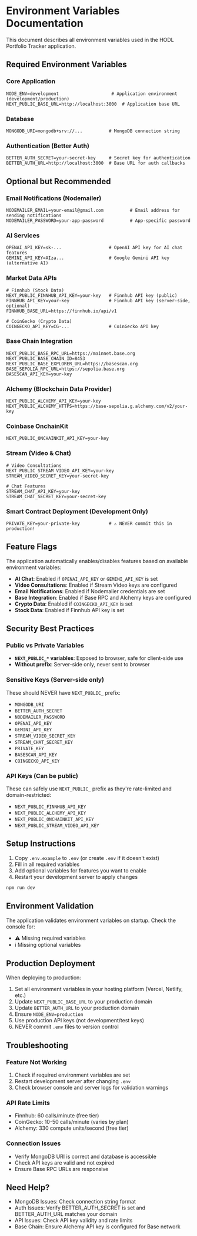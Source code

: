 # Environment Variables Documentation

This document describes all environment variables used in the HODL Portfolio Tracker application.

## Required Environment Variables

### Core Application
```env
NODE_ENV=development                    # Application environment (development/production)
NEXT_PUBLIC_BASE_URL=http://localhost:3000  # Application base URL
```

### Database
```env
MONGODB_URI=mongodb+srv://...          # MongoDB connection string
```

### Authentication (Better Auth)
```env
BETTER_AUTH_SECRET=your-secret-key     # Secret key for authentication
BETTER_AUTH_URL=http://localhost:3000  # Base URL for auth callbacks
```

## Optional but Recommended

### Email Notifications (Nodemailer)
```env
NODEMAILER_EMAIL=your-email@gmail.com          # Email address for sending notifications
NODEMAILER_PASSWORD=your-app-password          # App-specific password
```

### AI Services
```env
OPENAI_API_KEY=sk-...                  # OpenAI API key for AI chat features
GEMINI_API_KEY=AIza...                 # Google Gemini API key (alternative AI)
```

### Market Data APIs
```env
# Finnhub (Stock Data)
NEXT_PUBLIC_FINNHUB_API_KEY=your-key   # Finnhub API key (public)
FINNHUB_API_KEY=your-key               # Finnhub API key (server-side, optional)
FINNHUB_BASE_URL=https://finnhub.io/api/v1

# CoinGecko (Crypto Data)
COINGECKO_API_KEY=CG-...               # CoinGecko API key
```

### Base Chain Integration
```env
NEXT_PUBLIC_BASE_RPC_URL=https://mainnet.base.org
NEXT_PUBLIC_BASE_CHAIN_ID=8453
NEXT_PUBLIC_BASE_EXPLORER_URL=https://basescan.org
BASE_SEPOLIA_RPC_URL=https://sepolia.base.org
BASESCAN_API_KEY=your-key
```

### Alchemy (Blockchain Data Provider)
```env
NEXT_PUBLIC_ALCHEMY_API_KEY=your-key
NEXT_PUBLIC_ALCHEMY_HTTPS=https://base-sepolia.g.alchemy.com/v2/your-key
```

### Coinbase OnchainKit
```env
NEXT_PUBLIC_ONCHAINKIT_API_KEY=your-key
```

### Stream (Video & Chat)
```env
# Video Consultations
NEXT_PUBLIC_STREAM_VIDEO_API_KEY=your-key
STREAM_VIDEO_SECRET_KEY=your-secret-key

# Chat Features
STREAM_CHAT_API_KEY=your-key
STREAM_CHAT_SECRET_KEY=your-secret-key
```

### Smart Contract Deployment (Development Only)
```env
PRIVATE_KEY=your-private-key           # ⚠️ NEVER commit this in production!
```

## Feature Flags

The application automatically enables/disables features based on available environment variables:

- **AI Chat**: Enabled if `OPENAI_API_KEY` or `GEMINI_API_KEY` is set
- **Video Consultations**: Enabled if Stream Video keys are configured
- **Email Notifications**: Enabled if Nodemailer credentials are set
- **Base Integration**: Enabled if Base RPC and Alchemy keys are configured
- **Crypto Data**: Enabled if `COINGECKO_API_KEY` is set
- **Stock Data**: Enabled if Finnhub API key is set

## Security Best Practices

### Public vs Private Variables
- **`NEXT_PUBLIC_*` variables**: Exposed to browser, safe for client-side use
- **Without prefix**: Server-side only, never sent to browser

### Sensitive Keys (Server-side only)
These should NEVER have `NEXT_PUBLIC_` prefix:
- `MONGODB_URI`
- `BETTER_AUTH_SECRET`
- `NODEMAILER_PASSWORD`
- `OPENAI_API_KEY`
- `GEMINI_API_KEY`
- `STREAM_VIDEO_SECRET_KEY`
- `STREAM_CHAT_SECRET_KEY`
- `PRIVATE_KEY`
- `BASESCAN_API_KEY`
- `COINGECKO_API_KEY`

### API Keys (Can be public)
These can safely use `NEXT_PUBLIC_` prefix as they're rate-limited and domain-restricted:
- `NEXT_PUBLIC_FINNHUB_API_KEY`
- `NEXT_PUBLIC_ALCHEMY_API_KEY`
- `NEXT_PUBLIC_ONCHAINKIT_API_KEY`
- `NEXT_PUBLIC_STREAM_VIDEO_API_KEY`

## Setup Instructions

1. Copy `.env.example` to `.env` (or create `.env` if it doesn't exist)
2. Fill in all required variables
3. Add optional variables for features you want to enable
4. Restart your development server to apply changes

```bash
npm run dev
```

## Environment Validation

The application validates environment variables on startup. Check the console for:
- ⚠️ Missing required variables
- ℹ️ Missing optional variables

## Production Deployment

When deploying to production:

1. Set all environment variables in your hosting platform (Vercel, Netlify, etc.)
2. Update `NEXT_PUBLIC_BASE_URL` to your production domain
3. Update `BETTER_AUTH_URL` to your production domain
4. Ensure `NODE_ENV=production`
5. Use production API keys (not development/test keys)
6. NEVER commit `.env` files to version control

## Troubleshooting

### Feature Not Working
1. Check if required environment variables are set
2. Restart development server after changing `.env`
3. Check browser console and server logs for validation warnings

### API Rate Limits
- Finnhub: 60 calls/minute (free tier)
- CoinGecko: 10-50 calls/minute (varies by plan)
- Alchemy: 330 compute units/second (free tier)

### Connection Issues
- Verify MongoDB URI is correct and database is accessible
- Check API keys are valid and not expired
- Ensure Base RPC URLs are responsive

## Need Help?

- MongoDB Issues: Check connection string format
- Auth Issues: Verify BETTER_AUTH_SECRET is set and BETTER_AUTH_URL matches your domain
- API Issues: Check API key validity and rate limits
- Base Chain: Ensure Alchemy API key is configured for Base network
